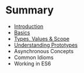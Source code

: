 # Summary

* [Introduction](README.md)
* [Basics](basics.md)
* [Types, Values & Scope](typesvalues_and_scope.md)
* [Understanding Prototypes](understanding_prototypes.md)
* Asynchronous Concepts
* Common Idioms
* Working in ES6

